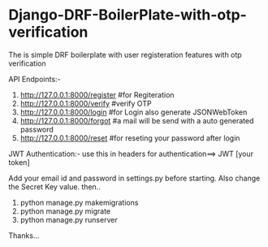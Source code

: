 # Django-DRF-BoilerPlate-with-otp-verification
The is simple DRF boilerplate with user registeration features with otp verification 


API Endpoints:-
1. http://127.0.0.1:8000/register       #for Regiteration
2. http://127.0.0.1:8000/verify         #verify OTP
3. http://127.0.0.1:8000/login          #for Login also generate JSONWebToken    
4. http://127.0.0.1:8000/forgot         #a mail will be send with a auto generated password
5. http://127.0.0.1:8000/reset          #for reseting your password after login


JWT Authentication:-
use this in headers for authentication==> JWT [your token] 


Add your email id and password in settings.py before starting. Also change the Secret Key value.
then..
1. python manage.py makemigrations
2. python manage.py migrate
3. python manage.py runserver

Thanks...
